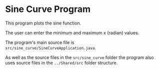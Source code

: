 # Sine Curve Program

This program plots the sine function.

The user can enter the minimum and maximum x (radian) values.

The program's main source file is `src/sine_curve/SineCurveApplication.java`. 

As well as the source files in the `src/sine_curve` folder the program also uses source 
files in the `../Shared/src` folder structure.

